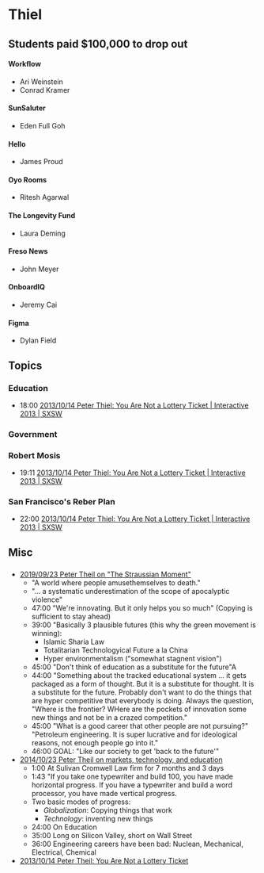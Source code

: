 # Thiel


## Students paid $100,000 to drop out
#### Workflow
  * Ari Weinstein
  * Conrad Kramer

#### SunSaluter
  * Eden Full Goh

#### Hello
  * James Proud

#### Oyo Rooms
  * Ritesh Agarwal

#### The Longevity Fund
  * Laura Deming

#### Freso News
  * John Meyer

#### OnboardIQ
  * Jeremy Cai

#### Figma
  * Dylan Field

## Topics

### Education
* 18:00 [2013/10/14 Peter Thiel: You Are Not a Lottery Ticket | Interactive 2013 | SXSW](https://www.youtube.com/watch?v=iZM_JmZdqCw)    

### Government

### Robert Mosis
* 19:11 [2013/10/14 Peter Thiel: You Are Not a Lottery Ticket | Interactive 2013 | SXSW](https://www.youtube.com/watch?v=iZM_JmZdqCw)    

### San Francisco's Reber Plan
* 22:00 [2013/10/14 Peter Thiel: You Are Not a Lottery Ticket | Interactive 2013 | SXSW](https://www.youtube.com/watch?v=iZM_JmZdqCw)    

## Misc
### 
  * [2019/09/23 Peter Theil on "The Straussian Moment"](https://www.youtube.com/watch?v=iRleB034EC8&feature=youtu.be)
    * "A world where people amusethemselves to death."
    * "... a systematic underestimation of the scope of apocalyptic violence"
    * 47:00 "We're innovating. But it only helps you so much" (Copying is sufficient to stay ahead)
    * 39:00 "Basically 3 plausible futures (this why the green movement is winning):
      * Islamic Sharia Law
      * Totalitarian Technologyical Future a la China
      * Hyper environmentalism ("somewhat stagnent vision")
    * 45:00 "Don't think of education as a substitute for the future"A
    * 44:00 "Something about the tracked educational system ...
       it gets packaged as a form of thought.
       But it is a substitute for thought.
       It is a substitute for the future.
       Probably don't want to do the things that are hyper competitive that everybody is doing.
       Always the question, "Where is the frontier? WHere are the pockets of innovation some new things
       and not be in a crazed competition."
    * 45:00 "What is a good career that other people are not pursuing?"
      "Petroleum engineering. It is super lucrative and for ideological reasons, not enough people go into it."
    * 46:00 GOAL: "Like our society to get 'back to the future'"
  * [2014/10/23 Peter Theil on markets, technology, and education](https://www.youtube.com/watch?v=3EJHMoh3Q1k)    
    * 1:00 At Sulivan Cromwell Law firm for 7 months and 3 days
    * 1:43 "If you take one typewriter and build 100, 
           you have made horizontal progress.
           If you have a typewriter and build a word processor,
           you have made vertical progress.
    * Two basic modes of progress:
      * *Globalization*: Copying things that work
      * *Technology*: inventing new things
    * 24:00 On Education
    * 35:00 Long on Silicon Valley, short on Wall Street
    * 36:00 Engineering careers have been bad:  Nuclean, Mechanical, Electrical, Chemical
  * [2013/10/14 Peter Theil: You Are Not a Lottery Ticket](https://youtu.be/iZM_JmZdqCw)
